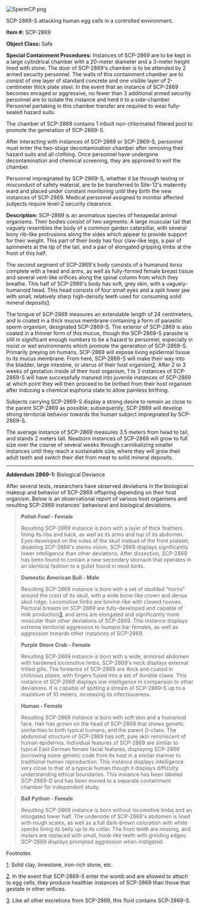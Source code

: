 ![SpermCP.png](http://scp-wiki.wdfiles.com/local--files/scp-2869/SpermCP.png)

SCP-2869-S attacking human egg cells in a controlled environment.

**Item #:** SCP-2869

**Object Class:** Safe

**Special Containment Procedures:** Instances of SCP-2869 are to be kept in a large cylindrical chamber with a 20-meter diameter and a 3-meter height lined with stone. The door of SCP-2869's chamber is to be attended by 2 armed security personnel. The walls of this containment chamber are to consist of one layer of standard concrete and one visible layer of 2-centimeter thick plate steel. In the event that an instance of SCP-2869 becomes enraged or aggressive, no fewer than 3 additional armed security personnel are to isolate the instance and herd it to a side-chamber. Personnel partaking in this chamber transfer are required to wear fully-sealed hazard suits.

The chamber of SCP-2869 contains 1 inbuilt non-chlorinated filtered pool to promote the generation of SCP-2869-S.

After interacting with instances of SCP-2869 or SCP-2869-S, personnel must enter the two-stage decontamination chamber after removing their hazard suits and all clothing. Once personnel have undergone decontamination and chemical screening, they are approved to exit the chamber.

Personnel impregnated by SCP-2869-S, whether it be through testing or misconduct of safety material, are to be transferred to Site-12's maternity ward and placed under constant monitoring until they birth the new instances of SCP-2869. Medical personnel assigned to monitor affected subjects require level-2 security clearance.

**Description:** SCP-2869 is an anomalous species of hexapedal animal organisms. Their bodies consist of two segments: A large muscular tail that vaguely resembles the body of a common garden caterpillar, with several bony rib-like protrusions along the sides which appear to provide support for their weight. This part of their body has four claw-like legs, a pair of spinnerets at the tip of the tail, and a pair of elongated gripping limbs at the front of this half.

The second segment of SCP-2869's body consists of a humanoid torso complete with a head and arms, as well as fully-formed female breast tissue and several vent-like orifices along the spinal column from which they breathe. This half of SCP-2869's body has soft, grey skin, with a vaguely-humanoid head. This head consists of four small eyes and a split lower jaw with small, relatively sharp high-density teeth used for consuming solid mineral deposits[1](javascript:;).

The tongue of SCP-2869 measures an extendable length of 24 centimeters, and is coated in a thick mucus membrane containing a form of parasitic sperm organism, designated SCP-2869-S. The exterior of SCP-2869 is also coated in a thinner form of this mucus, though the SCP-2869-S parasite is still in significant enough numbers to be a hazard to personnel, especially in moist or wet environments which promote the generation of SCP-2869-S. Primarily preying on humans, SCP-2869 will expose living epidermal tissue to its mucus membrane. From here, SCP-2869-S will make their way into the bladder, large intestine, or uterus of their host organism[2](javascript:;). After 2 to 3 weeks of gestation inside of their host organism, 1 to 3 instances of SCP-2869-S will have successfully matured into juvenile instances of SCP-2869 at which point they will then proceed to be birthed from their host organism after inducing a chemical euphoria state to allow painless birthing.

Subjects carrying SCP-2869-S display a strong desire to remain as close to the parent SCP-2869 as possible; subsequently, SCP-2869 will develop strong territorial behavior towards the human subject impregnated by SCP-2869-S.

The average instance of SCP-2869 measures 3.5 meters from head to tail, and stands 2 meters tall. Newborn instances of SCP-2869 will grow to full size over the course of several weeks through cannibalizing smaller instances until they reach a sustainable size, where they will grow their adult teeth and switch their diet from meat to solid mineral deposits.

* * *

**Addendum 2869-1:** Biological Deviance

After several tests, researchers have observed deviations in the biological makeup and behavior of SCP-2869 offspring depending on their host organism. Below is an observational report of various host organisms and resulting SCP-2869 instances' behavioral and biological deviations.

> **Polish Fowl - Female**
> 
> Resulting SCP-2869 instance is born with a layer of thick feathers lining its ribs and back, as well as its arms and top of its abdomen. Eyes developed on the sides of the skull instead of the front platelet, disabling SCP-2869's stereo vision. SCP-2869 displays significantly lower intelligence than other deviations. After dissection, SCP-2869 has been found to contain a new secondary stomach that operates in an identical fashion to a gullet found in most birds.

> **Domestic American Bull - Male**
> 
> Resulting SCP-2869 instance is born with a set of studded "horns" around the crest of its skull, with a wide bone-like crown and dense skull ridge. Locomotive limbs are bovine-like with clawed hooves. Pectoral breasts on SCP-2869 are fully-developed and capable of milk production[3](javascript:;), and arms are elongated and significantly more muscular than other deviations of SCP-2869. This instance displays extreme territorial aggression to humans bar females, as well as aggression towards other instances of SCP-2869.

> **Purple Shore Crab - Female**
> 
> Resulting SCP-2869 instance is born with a wide, armored abdomen with hardened locomotive limbs. SCP-2869's neck displays external frilled gills. The forearms of SCP-2869 are thick and coated in chitinous plates, with fingers fused into a set of durable claws. This instance of SCP-2869 displays low intelligence in comparison to other deviations. It is capable of spitting a stream of SCP-2869-S up to a maximum of 10 meters, increasing its infectiousness.

> **Human - Female**
> 
> Resulting SCP-2869 instance is born with soft skin and a humanoid face. Hair has grown on the head of SCP-2869 that shows genetic similarities to both typical humans, and the parent D-class. The abdominal structure of SCP-2869 has soft, pale skin reminiscent of human epidermis. Individual features of SCP-2869 are similar to typical East German female facial features, displaying SCP-2869 borrowing some genetic code from its host in a similar manner to traditional human reproduction. This instance displays intelligence very close to that of a typical human though it displays difficulty understanding ethical boundaries. This instance has been labeled SCP-2869-D and has been moved to a separate containment chamber for independent study.

> **Ball Python - Female**
> 
> Resulting SCP-2869 instance is born without locomotive limbs and an elongated lower half. The underside of SCP-2869's abdomen is lined with rough scales, as well as a full dark-brown coloration with white specks lining its belly up to its collar. The front teeth are missing, and molars are replaced with small, hook-like teeth with grinding edges. SCP-2869 displays prompted aggression when instigated.

Footnotes

[1](javascript:;). Solid clay, limestone, iron-rich stone, etc.

[2](javascript:;). In the event that SCP-2869-S enter the womb and are allowed to attach to egg cells, they produce healthier instances of SCP-2869 than those that gestate in other orifices.

[3](javascript:;). Like all other excretions from SCP-2869, this fluid contains SCP-2869-S.